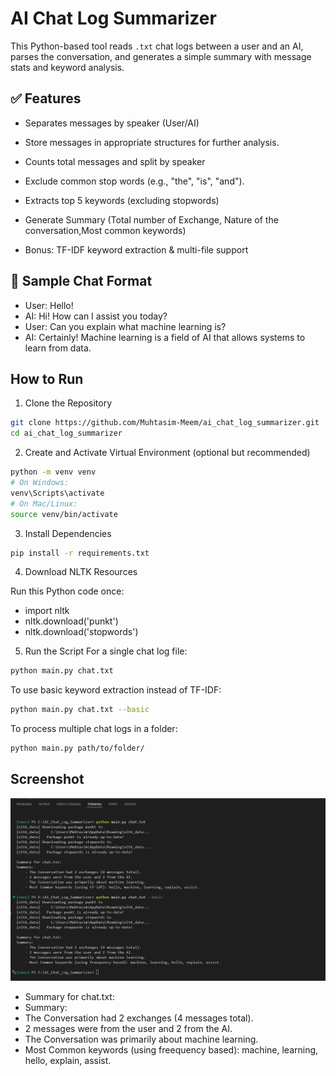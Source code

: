 # AI Chat Log Summarizer 

This Python-based tool reads `.txt` chat logs between a user and an AI, parses the conversation, and generates a simple summary with message stats and keyword analysis.

## ✅ Features
- Separates messages by speaker (User/AI)
- Store messages in appropriate structures for further analysis.

- Counts total messages and split by speaker
- Exclude common stop words (e.g., "the", "is", "and").
- Extracts top 5 keywords (excluding stopwords)
- Generate Summary (Total number of Exchange, Nature of the conversation,Most common keywords)
- Bonus: TF-IDF keyword extraction & multi-file support

## 📁 Sample Chat Format
- User: Hello!
- AI: Hi! How can I assist you today?
- User: Can you explain what machine learning is?
- AI: Certainly! Machine learning is a field of AI that    allows systems to learn from data.



##  How to Run
1. Clone the Repository
```bash
git clone https://github.com/Muhtasim-Meem/ai_chat_log_summarizer.git
cd ai_chat_log_summarizer
```
2. Create and Activate Virtual Environment (optional but recommended)

```bash
python -m venv venv
# On Windows:
venv\Scripts\activate
# On Mac/Linux:
source venv/bin/activate
```
3. Install Dependencies
```bash
pip install -r requirements.txt
```
4. Download NLTK Resources

Run this Python code once:
- import nltk
- nltk.download('punkt')
- nltk.download('stopwords')

5.  Run the Script For a single chat log file:
```bash
python main.py chat.txt
```
To use basic keyword extraction instead of TF-IDF:
```bash
python main.py chat.txt --basic
```
To process multiple chat logs in a folder:
```bash
python main.py path/to/folder/
```

##  Screenshot
![Chat Summary Output](https://github.com/Muhtasim-Meem/ai_chat_log_summarizer/blob/main/images/output.png?raw=true)

- Summary for chat.txt:
- Summary:
-    The Conversation had 2 exchanges (4 messages total).
-    2 messages were from the user and 2 from the AI.
-    The Conversation was primarily about machine learning.
-    Most Common keywords (using freequency based): machine, learning, hello, explain, assist.
